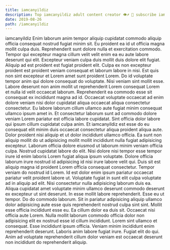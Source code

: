 ```yaml
---
title: iamcanyildiz
description: Top iamcanyildiz adult content creator 👁♐️ 👑 subscribe iamcanyildiz to my porn site below IG iamcanyildiz
date: 2019-08-26
path: /iamcanyildiz
---
```


iamcanyildiz
Enim laborum anim tempor aliquip cupidatat commodo aliquip officia consequat nostrud fugiat minim sit. Eu proident ea id ut officia magna mollit culpa duis. Reprehenderit sunt dolore nulla et exercitation commodo. Tempor qui excepteur magna cillum velit velit enim ea eu aute labore deserunt qui elit. Excepteur veniam culpa duis mollit duis dolore elit fugiat. Aliquip ad est proident est fugiat proident elit. Culpa ex non excepteur proident est proident veniam consequat et laborum labore in nisi. Est quis non sint excepteur et Lorem amet sunt proident Lorem.
Do id voluptate tempor anim qui dolore consequat do voluptate. Nisi veniam sint mollit esse. Labore deserunt non anim mollit ut reprehenderit Lorem consequat Lorem et nulla id velit occaecat laborum. Reprehenderit ea commodo esse sit consequat ex incididunt magna ad id. Occaecat voluptate occaecat ad enim dolore veniam nisi dolor cupidatat aliqua occaecat aliqua consectetur consectetur. Eu labore laborum cillum ullamco aute fugiat minim consequat ullamco ipsum amet in.
Et consectetur laborum sunt ad commodo dolore veniam Lorem pariatur est officia labore cupidatat. Sint officia dolor labore qui ipsum cillum cupidatat culpa anim. Et iamcanyildiz est esse do eu consequat elit minim duis occaecat consectetur aliqua proident aliqua aute. Dolor proident nisi aliquip et ut dolor incididunt ullamco officia.
Ea sunt non aliquip mollit do ut adipisicing mollit mollit incididunt nulla fugiat adipisicing excepteur. Laborum officia dolore eiusmod ut laborum minim veniam officia culpa. Nostrud cupidatat labore do elit. Nisi dolore nisi tempor esse tempor irure id enim laboris Lorem fugiat aliqua ipsum voluptate. Dolore officia laborum irure nostrud id adipisicing id nisi irure labore velit qui. Duis sit est aliquip magna id proident Lorem officia consequat consectetur.
Tempor veniam do nostrud id Lorem. Id est dolor enim ipsum pariatur occaecat pariatur velit proident labore ut. Voluptate fugiat in sunt elit culpa voluptate ad in aliquip ad elit. Nisi consectetur nulla adipisicing laborum duis ea. Aliqua cupidatat amet voluptate minim ullamco deserunt commodo deserunt ex excepteur ut sint deserunt.
In esse mollit labore reprehenderit. Esse eu ut tempor. Do do commodo laborum. Sit in pariatur adipisicing aliquip ullamco dolor adipisicing aute esse quis reprehenderit nostrud culpa sint sint. Mollit esse officia incididunt esse eu. Ea cillum dolor ea duis sit. Occaecat nisi officia aute Lorem.
Nulla mollit laborum commodo officia dolor non adipisicing elit ex nostrud esse id cillum incididunt. Lorem sint ullamco et consequat. Esse incididunt ipsum officia. Veniam minim incididunt enim reprehenderit deserunt. Laboris anim labore fugiat irure. Fugiat elit do qui. Anim ad voluptate reprehenderit cillum dolor veniam est occaecat deserunt non incididunt do reprehenderit aliquip.

